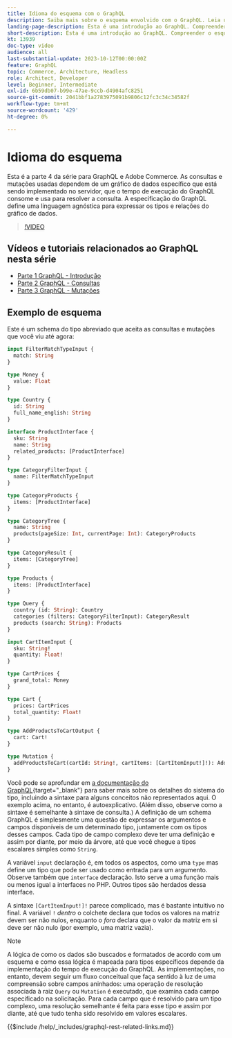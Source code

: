 ```yaml
---
title: Idioma do esquema com o GraphQL
description: Saiba mais sobre o esquema envolvido com o GraphQL. Leia uma descrição do esquema, juntamente com alguns padrões interessantes e maneiras de ler o esquema.
landing-page-description: Esta é uma introdução ao GraphQL. Compreender o esquema e como interpretar alguns dos elementos
short-description: Esta é uma introdução ao GraphQL. Compreender o esquema e como interpretar alguns dos elementos
kt: 13939
doc-type: video
audience: all
last-substantial-update: 2023-10-12T00:00:00Z
feature: GraphQL
topic: Commerce, Architecture, Headless
role: Architect, Developer
level: Beginner, Intermediate
exl-id: 6b59db07-b99e-47ae-9ccb-d4904afc8251
source-git-commit: 2041bbf1a2783975091b9806c12fc3c34c34582f
workflow-type: tm+mt
source-wordcount: '429'
ht-degree: 0%

---
```


# Idioma do esquema

Esta é a parte 4 da série para GraphQL e Adobe Commerce. As consultas e mutações usadas dependem de um gráfico de dados específico que está sendo implementado no servidor, que o tempo de execução do GraphQL consome e usa para resolver a consulta. A especificação do GraphQL define uma linguagem agnóstica para expressar os tipos e relações do gráfico de dados.

>[!VIDEO](https://video.tv.adobe.com/v/3424123?learn=on)

## Vídeos e tutoriais relacionados ao GraphQL nesta série

* [Parte 1 GraphQL - Introdução](../graphql-rest/intro-graphql.md)
* [Parte 2 GraphQL - Consultas](../graphql-rest/graphql-queries.md)
* [Parte 3 GraphQL - Mutações](../graphql-rest/graphql-mutations.md)

## Exemplo de esquema

Este é um schema do tipo abreviado que aceita as consultas e mutações que você viu até agora:

```graphql
input FilterMatchTypeInput {
  match: String
}

type Money {
  value: Float
}

type Country {
  id: String
  full_name_english: String
}

interface ProductInterface {
  sku: String
  name: String
  related_products: [ProductInterface]
}

type CategoryFilterInput {
  name: FilterMatchTypeInput
}

type CategoryProducts {
  items: [ProductInterface]
}

type CategoryTree {
  name: String
  products(pageSize: Int, currentPage: Int): CategoryProducts
}

type CategoryResult {
  items: [CategoryTree]
}

type Products {
  items: [ProductInterface]
}

type Query {
  country (id: String): Country
  categories (filters: CategoryFilterInput): CategoryResult
  products (search: String): Products
}

input CartItemInput {
  sku: String!
  quantity: Float!
}

type CartPrices {
  grand_total: Money
}

type Cart {
  prices: CartPrices
  total_quantity: Float!
}

type AddProductsToCartOutput {
  cart: Cart!
}

type Mutation {
  addProductsToCart(cartId: String!, cartItems: [CartItemInput!]!): AddProductsToCartOutput
}
```

Você pode se aprofundar em [a documentação do GraphQL](https://graphql.org/learn/schema/){target="_blank"} para saber mais sobre os detalhes do sistema do tipo, incluindo a sintaxe para alguns conceitos não representados aqui. O exemplo acima, no entanto, é autoexplicativo. (Além disso, observe como a sintaxe é semelhante à sintaxe de consulta.) A definição de um schema GraphQL é simplesmente uma questão de expressar os argumentos e campos disponíveis de um determinado tipo, juntamente com os tipos desses campos. Cada tipo de campo complexo deve ter uma definição e assim por diante, por meio da árvore, até que você chegue a tipos escalares simples como `String`.

A variável `input` declaração é, em todos os aspectos, como uma `type` mas define um tipo que pode ser usado como entrada para um argumento. Observe também que `interface` declaração. Isto serve a uma função mais ou menos igual a interfaces no PHP. Outros tipos são herdados dessa interface.

A sintaxe `[CartItemInput!]!` parece complicado, mas é bastante intuitivo no final. A variável `!` _dentro_ o colchete declara que todos os valores na matriz devem ser não nulos, enquanto o _fora_ declara que o valor da matriz em si deve ser não nulo (por exemplo, uma matriz vazia).

>[!NOTE]
>
>A lógica de como os dados são buscados e formatados de acordo com um esquema e como essa lógica é mapeada para tipos específicos depende da implementação do tempo de execução do GraphQL. As implementações, no entanto, devem seguir um fluxo conceitual que faça sentido à luz de uma compreensão sobre campos aninhados: uma operação de resolução associada à raiz `Query` ou `Mutation` é executado, que examina cada campo especificado na solicitação. Para cada campo que é resolvido para um tipo complexo, uma resolução semelhante é feita para esse tipo e assim por diante, até que tudo tenha sido resolvido em valores escalares.

{{$include /help/_includes/graphql-rest-related-links.md}}
